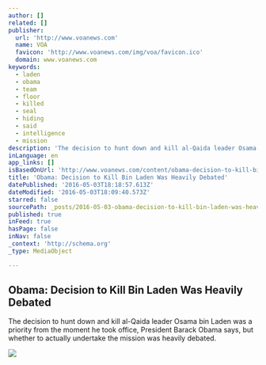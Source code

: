 ```yaml
---
author: []
related: []
publisher:
  url: 'http://www.voanews.com'
  name: VOA
  favicon: 'http://www.voanews.com/img/voa/favicon.ico'
  domain: www.voanews.com
keywords:
  - laden
  - obama
  - team
  - floor
  - killed
  - seal
  - hiding
  - said
  - intelligence
  - mission
description: 'The decision to hunt down and kill al-Qaida leader Osama bin Laden was a priority from the moment he took office, President Barack Obama says, but whether to actually undertake the mission was heavily debated.'
inLanguage: en
app_links: []
isBasedOnUrl: 'http://www.voanews.com/content/obama-decision-to-kill-bin-laden-was-heavily-debated/3312876.html'
title: 'Obama: Decision to Kill Bin Laden Was Heavily Debated'
datePublished: '2016-05-03T18:18:57.613Z'
dateModified: '2016-05-03T18:09:40.573Z'
starred: false
sourcePath: _posts/2016-05-03-obama-decision-to-kill-bin-laden-was-heavily-debated.md
published: true
inFeed: true
hasPage: false
inNav: false
_context: 'http://schema.org'
_type: MediaObject

---
```

<article style=""><h1>Obama: Decision to Kill Bin Laden Was Heavily Debated</h1><p>The decision to hunt down and kill al-Qaida leader Osama bin Laden was a priority from the moment he took office, President Barack Obama says, but whether to actually undertake the mission was heavily debated.</p><img src="http://gdb.voanews.com/64064CC6-7F71-4964-80BD-897677282685_cx0_cy1_cw0_mw1024_mh1024_s.jpg" /></article>